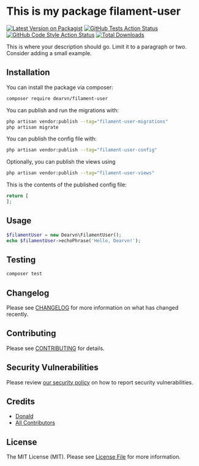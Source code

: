 # This is my package filament-user

[![Latest Version on Packagist](https://img.shields.io/packagist/v/dearvn/filament-user.svg?style=flat-square)](https://packagist.org/packages/dearvn/filament-user)
[![GitHub Tests Action Status](https://img.shields.io/github/actions/workflow/status/dearvn/filament-user/run-tests.yml?branch=main&label=tests&style=flat-square)](https://github.com/dearvn/filament-user/actions?query=workflow%3Arun-tests+branch%3Amain)
[![GitHub Code Style Action Status](https://img.shields.io/github/actions/workflow/status/dearvn/filament-user/fix-php-code-style-issues.yml?branch=main&label=code%20style&style=flat-square)](https://github.com/dearvn/filament-user/actions?query=workflow%3A"Fix+PHP+code+style+issues"+branch%3Amain)
[![Total Downloads](https://img.shields.io/packagist/dt/dearvn/filament-user.svg?style=flat-square)](https://packagist.org/packages/dearvn/filament-user)



This is where your description should go. Limit it to a paragraph or two. Consider adding a small example.

## Installation

You can install the package via composer:

```bash
composer require dearvn/filament-user
```

You can publish and run the migrations with:

```bash
php artisan vendor:publish --tag="filament-user-migrations"
php artisan migrate
```

You can publish the config file with:

```bash
php artisan vendor:publish --tag="filament-user-config"
```

Optionally, you can publish the views using

```bash
php artisan vendor:publish --tag="filament-user-views"
```

This is the contents of the published config file:

```php
return [
];
```

## Usage

```php
$filamentUser = new Dearvn\FilamentUser();
echo $filamentUser->echoPhrase('Hello, Dearvn!');
```

## Testing

```bash
composer test
```

## Changelog

Please see [CHANGELOG](CHANGELOG.md) for more information on what has changed recently.

## Contributing

Please see [CONTRIBUTING](.github/CONTRIBUTING.md) for details.

## Security Vulnerabilities

Please review [our security policy](../../security/policy) on how to report security vulnerabilities.

## Credits

- [Donald](https://github.com/dearvn)
- [All Contributors](../../contributors)

## License

The MIT License (MIT). Please see [License File](LICENSE.md) for more information.
